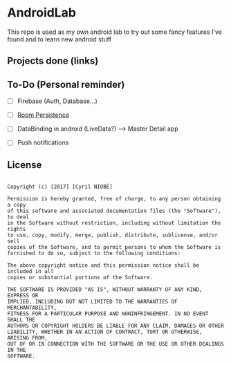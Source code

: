 # AndroidLab
This repo is used as my own android lab to try out some fancy features I've found and to learn new android stuff

## Projects done (links)


## To-Do (Personal reminder)

- [ ] Firebase (Auth, Database...)
- [ ] [Room Persistence](https://codelabs.developers.google.com/codelabs/android-persistence/#0)
- [ ] DataBinding in android (LiveData?) --> Master Detail app
- [ ] Push notifications


License
-------

```MIT License

Copyright (c) [2017] [Cyril NIOBÉ]

Permission is hereby granted, free of charge, to any person obtaining a copy
of this software and associated documentation files (the "Software"), to deal
in the Software without restriction, including without limitation the rights
to use, copy, modify, merge, publish, distribute, sublicense, and/or sell
copies of the Software, and to permit persons to whom the Software is
furnished to do so, subject to the following conditions:

The above copyright notice and this permission notice shall be included in all
copies or substantial portions of the Software.

THE SOFTWARE IS PROVIDED "AS IS", WITHOUT WARRANTY OF ANY KIND, EXPRESS OR
IMPLIED, INCLUDING BUT NOT LIMITED TO THE WARRANTIES OF MERCHANTABILITY,
FITNESS FOR A PARTICULAR PURPOSE AND NONINFRINGEMENT. IN NO EVENT SHALL THE
AUTHORS OR COPYRIGHT HOLDERS BE LIABLE FOR ANY CLAIM, DAMAGES OR OTHER
LIABILITY, WHETHER IN AN ACTION OF CONTRACT, TORT OR OTHERWISE, ARISING FROM,
OUT OF OR IN CONNECTION WITH THE SOFTWARE OR THE USE OR OTHER DEALINGS IN THE
SOFTWARE.
```
